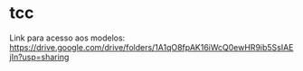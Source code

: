 # tcc 

Link para acesso aos modelos: https://drive.google.com/drive/folders/1A1qO8fpAK16iWcQ0ewHR9ib5SsIAEjIn?usp=sharing